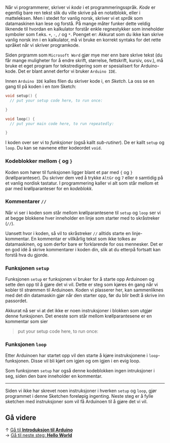 Når vi programmerer, skriver vi *kode* i et programmeringsspråk. *Kode* er
egentlig bare ren tekst slik du ville skrive på en notatblokk, eller i
matteleksen. Men i stedet for vanlig norsk, skriver vi et *språk* som
datamaskinen kan lese og forstå. På mange måter funker dette veldig liknende
til hvordan en kalkulator forstår enkle regnestykker som inneholder symboler
som f.eks. `+`, `-`, `/` og `*`. Poenget er: Akkurat som du ikke kan skrive
vanlig norsk inn i en kalkulator, må vi bruke en korrekt syntaks for det rette
språket når vi skriver programkode.

Siden prgramm som `Microsoft Word` gjør mye mer enn bare skrive tekst (du får
mange muligheter for å endre skrift, størrelse, fettskrift, kursiv, osv.), må
bruke et eget program for tekstredigering som er spesialisert for Arduino-kode.
Det er blant annet derfor vi bruker `Arduino IDE`.

Innen `Arduino IDE` kalles filen du skriver kode i, en *Sketch*. La oss se en
gang til på koden i en *tom* Sketch:

``` cpp
void setup() {
  // put your setup code here, to run once:

}

void loop() {
  // put your main code here, to run repeatedly:

}
```

I koden over ser vi to *funksjoner* (også kallt *sub-rutiner*). De er kallt
`setup` og `loop`. Du kan se navnene etter kodeordet `void`.

### Kodeblokker mellom `{` og `}`

Koden som hører til funksjonen ligger blant et par med
`{` og `}` (krøllparanteser). Du skriver dem ved å trykke `AltGr` og `7` eller
`0` samtidig på et vanlig nordisk tastatur. I programmering kaller vi alt som
står mellom et par med krøllparanteser for en *kodeblokk*.

### Kommentarer `//`

Når vi ser i koden som står mellom krøllparantesene til `setup` og `loop` ser vi
at begge blokkene hver inneholder en linje som starter med to
skråstreker (`//`).

Uansett hvor i koden, så vil to skråstreker `//` alltids starte en
linje-kommentar. En kommentar er villkårlig tekst som ikke tolkes av
datamaskinen, og som derfor bare er forklarende for oss mennesker. Det er en
god idé å skrive kommentarer i koden din, slik at du etterpå fortsatt kan
forstå hva du gjorde.

### Funksjonen `setup`

Funksjonen `setup` er funksjonen vi bruker for å starte opp Arduinoen og sette
den opp til å gjøre det vi vil. Dette er steg som kjøres én gang når vi kobler
til strømmen til Arduinoen. Koden vi plasserer her, kan sammenliknes med det
din datamaskin gjør når den starter opp, før du blir bedt å skrive inn
passordet.

Akkurat nå ser vi at det ikke er noen instruksjoner i blokken som utgjør denne
funksjonen. Det eneste som står mellom krøllparantesene er en kommentar som sier

> put your setup code here, to run once:

### Funksjonen `loop`

Etter Arduinoen har startet opp vil den starte å kjøre instruksjonene i
`loop`-funksjonen. Disse vil bli kjørt om igjen og om igjen i en evig loop.

Som funksjonen `setup` har også denne kodeblokken ingen intruksjoner i seg,
siden den bare inneholder en kommentar.

----

Siden vi ikke har skrevet noen instruksjoner i hverken `setup` og `loop`,
gjør programmet i denne Sketchen foreløpig ingenting. Neste steg er å fylle
sketchen med instruksjoner som vil få Arduinoen til å gjøre det vi vil.

## Gå videre

&uarr; [Gå til **Introduksjon til Arduino**][intro-prog-home]  
&rarr; [Gå til neste steg: **Hello World**][hello-world]

[intro-prog-home]: Introduksjon-til-Arduino-programmering
[hello-world]: Arduino-varianten-av-Hello-World
